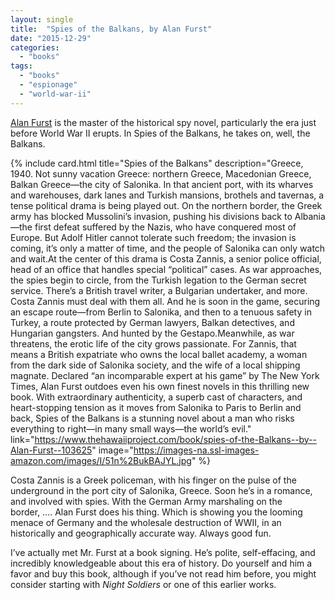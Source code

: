 ```yaml
---
layout: single
title:  "Spies of the Balkans, by Alan Furst"
date: "2015-12-29"
categories: 
  - "books"
tags: 
  - "books"
  - "espionage"
  - "world-war-ii"
---
```


[Alan Furst](http://www.thehawaiiproject.com/books--written-by--Alan-Furst) is the master of the historical spy novel, particularly the era just before World War II erupts. In Spies of the Balkans, he takes on, well, the Balkans.

{% include card.html
   title="Spies of the Balkans"
   description="Greece, 1940. Not sunny vacation Greece: northern Greece, Macedonian Greece, Balkan Greece—the city of Salonika. In that ancient port, with its wharves and warehouses, dark lanes and Turkish mansions, brothels and tavernas, a tense political drama is being played out. On the northern border, the Greek army has blocked Mussolini’s invasion, pushing his divisions back to Albania—the first defeat suffered by the Nazis, who have conquered most of Europe. But Adolf Hitler cannot tolerate such freedom; the invasion is coming, it’s only a matter of time, and the people of Salonika can only watch and wait.At the center of this drama is Costa Zannis, a senior police official, head of an office that handles special “political” cases. As war approaches, the spies begin to circle, from the Turkish legation to the German secret service. There’s a British travel writer, a Bulgarian undertaker, and more. Costa Zannis must deal with them all. And he is soon in the game, securing an escape route—from Berlin to Salonika, and then to a tenuous safety in Turkey, a route protected by German lawyers, Balkan detectives, and Hungarian gangsters. And hunted by the Gestapo.Meanwhile, as war threatens, the erotic life of the city grows passionate. For Zannis, that means a British expatriate who owns the local ballet academy, a woman from the dark side of Salonika society, and the wife of a local shipping magnate. Declared “an incomparable expert at his game” by The New York Times, Alan Furst outdoes even his own finest novels in this thrilling new book. With extraordinary authenticity, a superb cast of characters, and heart-stopping tension as it moves from Salonika to Paris to Berlin and back, Spies of the Balkans is a stunning novel about a man who risks everything to right—in many small ways—the world’s evil."
   link="https://www.thehawaiiproject.com/book/spies-of-the-Balkans--by--Alan-Furst--103625"
   image="https://images-na.ssl-images-amazon.com/images/I/51n%2BukBAJYL.jpg"
%}


Costa Zannis is a Greek policeman, with his finger on the pulse of the underground in the port city of Salonika, Greece. Soon he’s in a romance, and involved with spies. With the German Army marshaling on the border, …. Alan Furst does his thing. Which is showing you the looming menace of Germany and the wholesale destruction of WWII, in an historically and geographically accurate way. Always good fun.

I’ve actually met Mr. Furst at a book signing. He’s polite, self-effacing, and incredibly knowledgeable about this era of history. Do yourself and him a favor and buy this book, although if you’ve not read him before, you might consider starting with _Night Soldiers_ or one of this earlier works.
